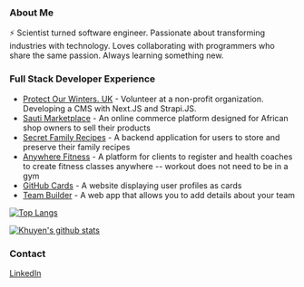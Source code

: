 ### About Me
⚡ Scientist turned software engineer. Passionate about transforming industries with technology. Loves collaborating with programmers who share the same passion. Always learning something new.

 
### Full Stack Developer Experience
- [Protect Our Winters. UK](https://protectourwinters.uk) - Volunteer at a non-profit organization. Developing a CMS with Next.JS and Strapi.JS.
- [Sauti Marketplace](https://github.com/webpt-amazing-buildweek/front_end) - An online commerce platform designed for African shop owners to sell their products
- [Secret Family Recipes](https://github.com/chrislauyc/secret-family-recipes-backend) - A backend application for users to store and preserve their family recipes
- [Anywhere Fitness](https://anywhere-fitness-club.vercel.app) - A platform for clients to register and health coaches to create fitness classes anywhere -- workout does not need to be in a gym
- [GitHub Cards](https://github.com/chrislauyc/github-user-card) - A website displaying user profiles as cards
- [Team Builder](https://github.com/chrislauyc/team-builder-app) - A web app that allows you to add details about your team

[![Top Langs](https://github-readme-stats.vercel.app/api/top-langs/?username=chrislauyc&layout=compact&hide=jupyter%20notebook)](https://github.com/anuraghazra/github-readme-stats)

[![Khuyen's github stats](https://github-readme-stats.vercel.app/api?username=chrislauyc&count_private=true&show_icons=true&theme=prussian&hide_rank=false)](https://github.com/anuraghazra/github-readme-stats)

### Contact

[LinkedIn](https://www.linkedin.com/in/chris-lau-0492a6119/)

<!--
**chrislauyc/chrislauyc** is a ✨ _special_ ✨ repository because its `README.md` (this file) appears on your GitHub profile.

Here are some ideas to get you started:

- 🔭 I’m currently working on ...
- 🌱 I’m currently learning web development
- 👯 I’m looking to collaborate on ...
- 🤔 I’m looking for help with ...
- 💬 Ask me about ...
- 📫 How to reach me: ...
- 😄 Pronouns: ...
- ⚡ I love web development
-->
